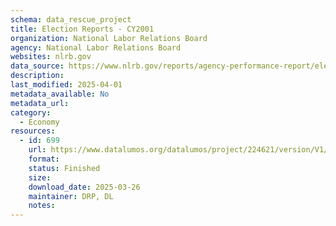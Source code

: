 ```yaml
---
schema: data_rescue_project 
title: Election Reports - CY2001
organization: National Labor Relations Board
agency: National Labor Relations Board
websites: nlrb.gov
data_source: https://www.nlrb.gov/reports/agency-performance-report/election-reports/election-reports-cy-2001
description: 
last_modified: 2025-04-01
metadata_available: No
metadata_url: 
category:
  - Economy
resources:
  - id: 699
    url: https://www.datalumos.org/datalumos/project/224621/version/V1/view
    format: 
    status: Finished
    size: 
    download_date: 2025-03-26
    maintainer: DRP, DL
    notes: 
---
```

